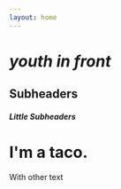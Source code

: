 ```yaml
---
layout: home
---
```


*youth in front*
============


Subheaders
----------


##### Little Subheaders

I'm a taco.
============

With other text
